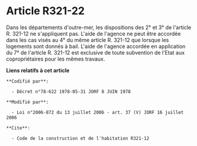 # Article R321-22

Dans les départements d'outre-mer, les dispositions des 2° et 3° de l'article R. 321-12 ne s'appliquent pas. L'aide de
l'agence ne peut être accordée dans les cas visés au 4° du même article R. 321-12 que lorsque les logements sont donnés à
bail. L'aide de l'agence accordée en application du 7° de l'article R. 321-12 est exclusive de toute subvention de l'Etat aux
copropriétaires pour les mêmes travaux.

**Liens relatifs à cet article**

	**Codifié par**:

	  - Décret n°78-622 1978-05-31 JORF 8 JUIN 1978

	**Modifié par**:

	  - Loi n°2006-872 du 13 juillet 2006 - art. 37 (V) JORF 16 juillet 2006

	**Cite**:

	  - Code de la construction et de l'habitation R321-12
